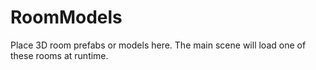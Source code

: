# RoomModels

Place 3D room prefabs or models here. The main scene will load one of these
rooms at runtime.
